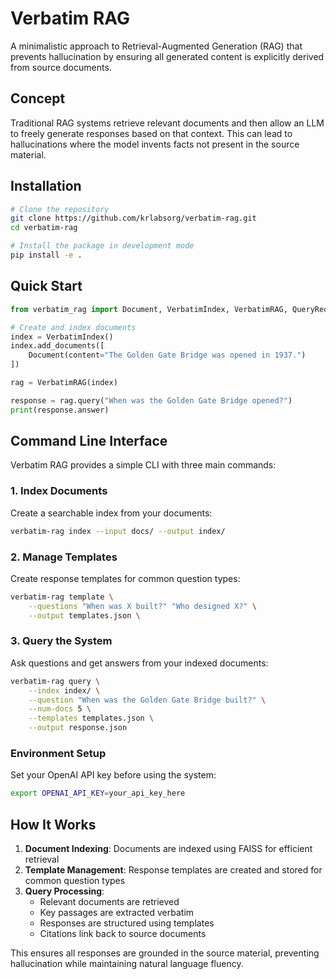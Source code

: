 # Verbatim RAG

A minimalistic approach to Retrieval-Augmented Generation (RAG) that prevents hallucination by ensuring all generated content is explicitly derived from source documents.

## Concept

Traditional RAG systems retrieve relevant documents and then allow an LLM to freely generate responses based on that context. This can lead to hallucinations where the model invents facts not present in the source material.

## Installation

```bash
# Clone the repository
git clone https://github.com/krlabsorg/verbatim-rag.git
cd verbatim-rag

# Install the package in development mode
pip install -e .
```

## Quick Start

```python
from verbatim_rag import Document, VerbatimIndex, VerbatimRAG, QueryRequest

# Create and index documents
index = VerbatimIndex()
index.add_documents([
    Document(content="The Golden Gate Bridge was opened in 1937.")
])

rag = VerbatimRAG(index)

response = rag.query("When was the Golden Gate Bridge opened?")
print(response.answer)
```

## Command Line Interface

Verbatim RAG provides a simple CLI with three main commands:

### 1. Index Documents

Create a searchable index from your documents:

```bash
verbatim-rag index --input docs/ --output index/
```

### 2. Manage Templates

Create response templates for common question types:

```bash
verbatim-rag template \
    --questions "When was X built?" "Who designed X?" \
    --output templates.json \
```

### 3. Query the System

Ask questions and get answers from your indexed documents:

```bash
verbatim-rag query \
    --index index/ \
    --question "When was the Golden Gate Bridge built?" \
    --num-docs 5 \
    --templates templates.json \
    --output response.json
```

### Environment Setup

Set your OpenAI API key before using the system:

```bash
export OPENAI_API_KEY=your_api_key_here
```

## How It Works

1. **Document Indexing**: Documents are indexed using FAISS for efficient retrieval
2. **Template Management**: Response templates are created and stored for common question types
3. **Query Processing**: 
   - Relevant documents are retrieved
   - Key passages are extracted verbatim
   - Responses are structured using templates
   - Citations link back to source documents

This ensures all responses are grounded in the source material, preventing hallucination while maintaining natural language fluency.
